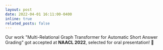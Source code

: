 ```yaml
---
layout: post
date: 2022-04-01 16:11:00-0400
inline: true
related_posts: false
---
```


Our work "Multi-Relational Graph Transformer for Automatic Short Answer Grading" got accepted at **NAACL 2022**, selected for oral presentation! 🎉
